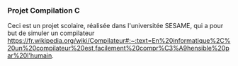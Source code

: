 ### Projet Compilation C 
Ceci est un projet scolaire, réalisée dans l'universitée SESAME, qui a pour but de simuler un compilateur https://fr.wikipedia.org/wiki/Compilateur#:~:text=En%20informatique%2C%20un%20compilateur%20est,facilement%20compr%C3%A9hensible%20par%20l'humain.

